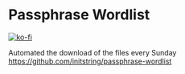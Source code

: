 # Passphrase Wordlist
[![ko-fi](https://ko-fi.com/img/githubbutton_sm.svg)](https://ko-fi.com/J3J1F8FF4) 

Automated the download of the files every Sunday
https://github.com/initstring/passphrase-wordlist
